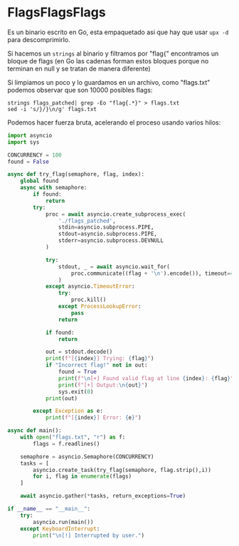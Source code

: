 # FlagsFlagsFlags

Es un binario escrito en Go, esta empaquetado asi que hay que usar `upx -d` para descomprimirlo.

Si hacemos un `strings` al binario y filtramos por "flag{" encontramos un bloque de flags (en Go las cadenas forman estos bloques porque no terminan en null y se tratan de manera diferente)

Si limpiamos un poco y lo guardamos en un archivo, como "flags.txt" podemos observar que son 10000 posibles flags:

```
strings flags_patched| grep -Eo "flag{.*}" > flags.txt
sed -i 's/}/}\n/g' flags.txt
```

Podemos hacer fuerza bruta, acelerando el proceso usando varios hilos:
```python
import asyncio
import sys

CONCURRENCY = 100
found = False

async def try_flag(semaphore, flag, index):
    global found
    async with semaphore:
        if found:
            return
        try:
            proc = await asyncio.create_subprocess_exec(
                './flags_patched',
                stdin=asyncio.subprocess.PIPE,
                stdout=asyncio.subprocess.PIPE,
                stderr=asyncio.subprocess.DEVNULL
            )

            try:
                stdout, _ = await asyncio.wait_for(
                    proc.communicate((flag + '\n').encode()), timeout=4.5
                )
            except asyncio.TimeoutError:
                try:
                    proc.kill()
                except ProcessLookupError:
                    pass
                return

            if found:
                return

            out = stdout.decode()
            print(f"[{index}] Trying: {flag}")
            if "Incorrect flag!" not in out:
                found = True
                print(f"\n[+] Found valid flag at line {index}: {flag}")
                print(f"[+] Output:\n{out}")
                sys.exit(0)
            print(out)

        except Exception as e:
            print(f"[{index}] Error: {e}")

async def main():
    with open("flags.txt", "r") as f:
        flags = f.readlines()

    semaphore = asyncio.Semaphore(CONCURRENCY)
    tasks = [
        asyncio.create_task(try_flag(semaphore, flag.strip(),i))
        for i, flag in enumerate(flags)
    ]

    await asyncio.gather(*tasks, return_exceptions=True)

if __name__ == "__main__":
    try:
        asyncio.run(main())
    except KeyboardInterrupt:
        print("\n[!] Interrupted by user.")
```

